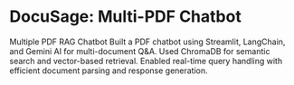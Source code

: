 # DocuSage: Multi-PDF Chatbot
Multiple PDF RAG Chatbot
Built a PDF chatbot using Streamlit, LangChain, and Gemini AI for multi-document Q&A.
Used ChromaDB for semantic search and vector-based retrieval.
Enabled real-time query handling with efficient document parsing and response generation.